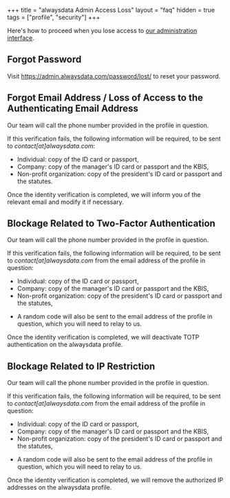 +++
title = "alwaysdata Admin Access Loss"
layout = "faq"
hidden = true
tags = ["profile", "security"]
+++

Here's how to proceed when you lose access to [our administration interface](https://admin.alwaysdata.com).

## Forgot Password

Visit https://admin.alwaysdata.com/password/lost/ to reset your password.

## Forgot Email Address / Loss of Access to the Authenticating Email Address

Our team will call the phone number provided in the profile in question.

If this verification fails, the following information will be required, to be sent to *contact[at]alwaysdata.com*:

- Individual: copy of the ID card or passport,
- Company: copy of the manager's ID card or passport and the KBIS,
- Non-profit organization: copy of the president's ID card or passport and the statutes.

Once the identity verification is completed, we will inform you of the relevant email and modify it if necessary.

## Blockage Related to Two-Factor Authentication

Our team will call the phone number provided in the profile in question.

If this verification fails, the following information will be required, to be sent to *contact[at]alwaysdata.com* from the email address of the profile in question:

- Individual: copy of the ID card or passport,
- Company: copy of the manager's ID card or passport and the KBIS,
- Non-profit organization: copy of the president's ID card or passport and the statutes,
* A random code will also be sent to the email address of the profile in question, which you will need to relay to us.

Once the identity verification is completed, we will deactivate TOTP authentication on the alwaysdata profile.

## Blockage Related to IP Restriction

Our team will call the phone number provided in the profile in question.

If this verification fails, the following information will be required, to be sent to *contact[at]alwaysdata.com* from the email address of the profile in question:

- Individual: copy of the ID card or passport,
- Company: copy of the manager's ID card or passport and the KBIS,
- Non-profit organization: copy of the president's ID card or passport and the statutes,
* A random code will also be sent to the email address of the profile in question, which you will need to relay to us.

Once the identity verification is completed, we will remove the authorized IP addresses on the alwaysdata profile.
